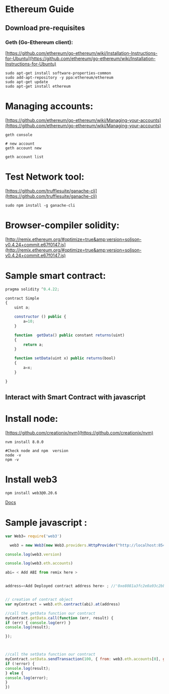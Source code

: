 # Ethereum Guide

## Download pre-requisites

### Geth (Go-Ethereum client): 
[https://github.com/ethereum/go-ethereum/wiki/Installation-Instructions-for-Ubuntu](https://github.com/ethereum/go-ethereum/wiki/Installation-Instructions-for-Ubuntu)
```
sudo apt-get install software-properties-common
sudo add-apt-repository -y ppa:ethereum/ethereum
sudo apt-get update
sudo apt-get install ethereum
```

# Managing accounts:
[https://github.com/ethereum/go-ethereum/wiki/Managing-your-accounts](https://github.com/ethereum/go-ethereum/wiki/Managing-your-accounts)

```
geth console

# new account
geth account new

geth account list
```

# Test Network tool:
[https://github.com/trufflesuite/ganache-cli](https://github.com/trufflesuite/ganache-cli)

```
sudo npm install -g ganache-cli
```

# Browser-compiler solidity:

[http://remix.ethereum.org/#optimize=true&amp;version=soljson-v0.4.24+commit.e67f0147.js](http://remix.ethereum.org/#optimize=true&amp;version=soljson-v0.4.24+commit.e67f0147.js)


# Sample smart contract:

```js
pragma solidity ^0.4.22;

contract Simple
{
    uint a;

    constructor () public {
        a=10;
    }

    function  getData() public constant returns(uint)
    {
        return a;
    }

    function setData(uint x) public returns(bool)
    {
        a=x;
    }

}
```

## Interact with Smart Contract with javascript

# Install node:

[https://github.com/creationix/nvm](https://github.com/creationix/nvm)
```
nvm install 8.0.0

#Check node and npm  version
node -v
npm -v
```

# Install web3
```
npm install web3@0.20.6
```
[Docs](https://github.com/ethereum/wiki/wiki/JavaScript-API#web3ethaccounts)


# Sample javascript :

```js
var Web3= require('web3')

  web3 = new Web3(new Web3.providers.HttpProvider("http://localhost:8545"));

console.log(web3.version)

console.log(web3.eth.accounts)

abi= < Add ABI from remix here >


address=<Add Deployed contract address here> ; //'0xe8081a3fc2e0a93c2bbfbb392540e503f56297d3'


// creation of contract object
var myContract = web3.eth.contract(abi).at(address)

//call the getData function our contract
myContract.getData.call(function (err, result) {
if (err) { console.log(err) }
console.log(result);

});



//call the setData function our contract
myContract.setData.sendTransaction(100, { from: web3.eth.accounts[0], gas: 4000000 }, function (error, result) {
if (!error) {
console.log(result);
} else {
console.log(error);
}
})

```
